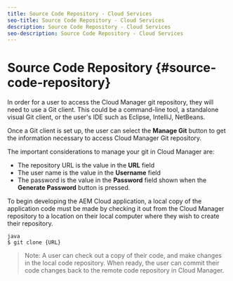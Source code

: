 ```yaml
---
title: Source Code Repository - Cloud Services
seo-title: Source Code Repository - Cloud Services
description: Source Code Repository - Cloud Services
seo-description: Source Code Repository - Cloud Services 
---
```


# Source Code Repository {#source-code-repository} 

In order for a user to access the Cloud Manager git repository, they will need to use a Git client. 
This could be a command-line tool, a standalone visual Git client, or the user's IDE such as Eclipse, IntelliJ, NetBeans.

Once a Git client is set up, the user can select the **Manage Git** button to get the information necessary to access Cloud Manager Git repository.

The important considerations to manage your git in Cloud Manager are:

* The repository URL is the value in the **URL** field
* The user name is the value in the **Username** field
* The password is the value in the **Password** field shown when the **Generate Password** button is pressed.

To begin developing the AEM Cloud application, a local copy of the application code must be made by checking it out from the Cloud Manager repository to a location on their local computer where they wish to create their repository.
```
java
$ git clone {URL}
```
> Note:
> A user can check out a copy of their code, and make changes in the local code repository. When ready, the user can commit their code changes back to the remote code repository in Cloud Manager.